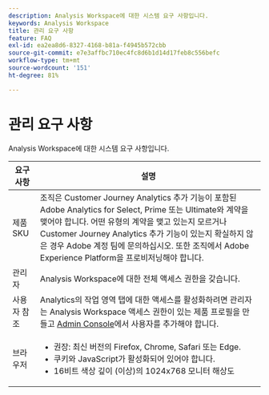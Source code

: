 ```yaml
---
description: Analysis Workspace에 대한 시스템 요구 사항입니다.
keywords: Analysis Workspace
title: 관리 요구 사항
feature: FAQ
exl-id: ea2ea8d6-8327-4168-b81a-f4945b572cbb
source-git-commit: e7e3affbc710ec4fc8d6b1d14d17feb8c556befc
workflow-type: tm+mt
source-wordcount: '151'
ht-degree: 81%

---
```


# 관리 요구 사항

Analysis Workspace에 대한 시스템 요구 사항입니다.

| 요구 사항 | 설명 |
|--- |--- |
| 제품 SKU | 조직은 Customer Journey Analytics 추가 기능이 포함된 Adobe Analytics for Select, Prime 또는 Ultimate와 계약을 맺어야 합니다. 어떤 유형의 계약을 맺고 있는지 모르거나 Customer Journey Analytics 추가 기능이 있는지 확실하지 않은 경우 Adobe 계정 팀에 문의하십시오. 또한 조직에서 Adobe Experience Platform을 프로비저닝해야 합니다. |
| 관리자 | Analysis Workspace에 대한 전체 액세스 권한을 갖습니다. |
| 사용자 참조 | Analytics의 작업 영역 탭에 대한 액세스를 활성화하려면 관리자는 Analysis Workspace 액세스 권한이 있는 제품 프로필을 만들고 [Admin Console](https://experienceleague.adobe.com/docs/analytics/admin/admin-console/permissions/product-profile.html)에서 사용자를 추가해야 합니다. |
| 브라우저 | <ul><li>권장: 최신 버전의 Firefox, Chrome, Safari 또는 Edge.</li><li>쿠키와 JavaScript가 활성화되어 있어야 합니다.</li><li>16비트 색상 깊이 (이상)의 1024x768 모니터 해상도</li></ul> |
